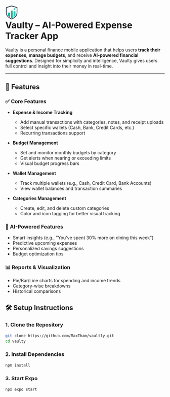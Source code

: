# <img src="./assets/images/vaultly-icon-removebg.png" alt="Vaulty Logo" width="40" style="display:flex"/> Vaulty – AI-Powered Expense Tracker App


Vaulty is a personal finance mobile application that helps users **track their expenses**, **manage budgets**, and receive **AI-powered financial suggestions**. Designed for simplicity and intelligence, Vaulty gives users full control and insight into their money in real-time.

---

## 🚀 Features

### ✅ Core Features

- **Expense & Income Tracking**

  - Add manual transactions with categories, notes, and receipt uploads
  - Select specific wallets (Cash, Bank, Credit Cards, etc.)
  - Recurring transactions support

- **Budget Management**

  - Set and monitor monthly budgets by category
  - Get alerts when nearing or exceeding limits
  - Visual budget progress bars

- **Wallet Management**

  - Track multiple wallets (e.g., Cash, Credit Card, Bank Accounts)
  - View wallet balances and transaction summaries

- **Categories Management**
  - Create, edit, and delete custom categories
  - Color and icon tagging for better visual tracking

### 🤖 AI-Powered Features

- Smart insights (e.g., "You've spent 30% more on dining this week")
- Predictive upcoming expenses
- Personalized savings suggestions
- Budget optimization tips

### 📊 Reports & Visualization

- Pie/Bar/Line charts for spending and income trends
- Category-wise breakdowns
- Historical comparisons


## 🛠️ Setup Instructions

### 1. Clone the Repository

```bash
git clone https://github.com/MaxTham/vaultly.git
cd vaulty
```

### 2. Install Dependencies
```bash
npm install
```

### 3. Start Expo
```bash
npx expo start
```
